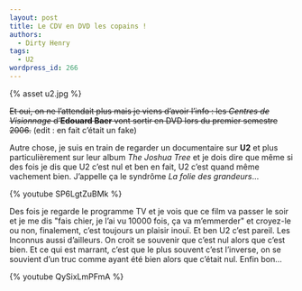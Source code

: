 ```yaml
---
layout: post
title: Le CDV en DVD les copains !
authors:
  - Dirty Henry
tags:
  - U2
wordpress_id: 266
---
```


{% asset u2.jpg %}

~~Et oui, on ne l’attendait plus mais je viens d’avoir l’info : les _Centres de
Visionnage_ d’**Edouard Baer** vont sortir en DVD lors du premier
semestre 2006.~~ (edit : en fait c’était un fake)

Autre chose, je suis en train de regarder un documentaire sur **U2** et plus
particulièrement sur leur album _The Joshua Tree_ et je dois dire que même si
des fois je dis que U2 c’est nul et ben en fait, U2 c’est quand même vachement
bien. J’appelle ça le syndrôme _La folie des grandeurs_…

{% youtube SP6LgtZuBMk %}

Des fois je regarde le programme TV et je vois que ce film va passer le soir et
je me dis "fais chier, je l’ai vu 10000 fois, ça va m’emmerder" et croyez-le ou
non, finalement, c’est toujours un plaisir inouï. Et ben U2 c’est pareil. Les
Inconnus aussi d’ailleurs. On croit se souvenir que c’est nul alors que c’est
bien. Et ce qui est marrant, c’est que le plus souvent c’est l’inverse, on se
souvient d’un truc comme ayant été bien alors que c’était nul. Enfin bon…

{% youtube QySixLmPFmA %}
